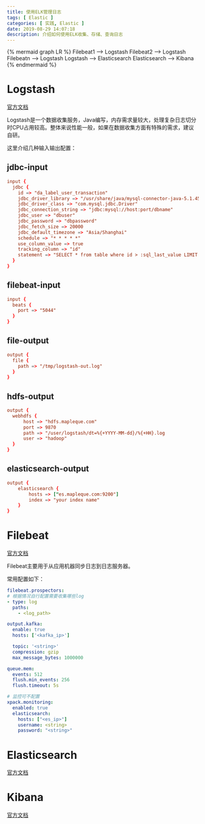 ```yaml
---
title: 使用ELK管理日志
tags: [ Elastic ]
categories: [ 实践, Elastic ]
date: 2019-08-29 14:07:18
description: 介绍如何使用ELK收集、存储、查询日志
---
```


{% mermaid graph LR %}
Filebeat1 --> Logstash
Filebeat2 --> Logstash
Filebeatn --> Logstash
Logstash --> Elasticsearch
Elasticsearch --> Kibana
{% endmermaid %}

Logstash
====

[官方文档](https://www.elastic.co/guide/en/logstash/current/index.html)

Logstash是一个数据收集服务，Java编写，内存需求量较大，处理复杂日志切分时CPU占用较高。整体来说性能一般，如果在数据收集方面有特殊的需求，建议自研。

这里介绍几种输入输出配置：

jdbc-input
----
```conf /etc/logstash/conf.d/jdbc-input.conf
input {
  jdbc {
    id => "da_label_user_transaction"
    jdbc_driver_library => "/usr/share/java/mysql-connector-java-5.1.45-bin.jar"
    jdbc_driver_class => "com.mysql.jdbc.Driver"
    jdbc_connection_string => "jdbc:mysql://host:port/dbname"
    jdbc_user => "dbuser"
    jdbc_password => "dbpassword"
    jdbc_fetch_size => 20000
    jdbc_default_timezone => "Asia/Shanghai"
    schedule => "* * * * *"
    use_column_value => true
    tracking_column => "id"
    statement => "SELECT * from table where id > :sql_last_value LIMIT 10000"
  }
}
```

filebeat-input
----

```conf /etc/logstash/conf.d/filebeat-input.conf
input {
  beats {
    port => "5044"
  }
}
```

file-output
----

```conf /etc/logstash/conf.d/log-file-output.conf
output {
  file {
    path => "/tmp/logstash-out.log"
  }
}
```

hdfs-output
----

```conf /etc/logstash/conf.d/hdfs-output.conf
output {
  webhdfs {
      host => "hdfs.mapleque.com"
      port => 9870
      path => "/user/logstash/dt=%{+YYYY-MM-dd}/%{+HH}.log
      user => "hadoop"
  }
}
```

elasticsearch-output
----

```conf /etc/logstash/conf.d/elasticsearch-output.conf
output {
    elasticsearch {
        hosts => ["es.mapleque.com:9200"]
        index => "your index name"
    }
}
```

Filebeat
====

[官方文档](https://www.elastic.co/guide/en/beats/filebeat/current/index.html)

Filebeat主要用于从应用机器同步日志到日志服务器。

常用配置如下：

```yaml /etc/filebeat/filebeat.yml
filebeat.prospectors:
# 根据情况自行配置需要收集哪些log
- type: log
  paths:
    - <log_path>

output.kafka:
  enable: true
  hosts: ['<kafka_ip>']

  topic: '<string>'
  compression: gzip
  max_message_bytes: 1000000

queue.mem:
  events: 512
  flush.min_events: 256
  flush.timeout: 5s

# 监控可不配置
xpack.monitoring:
  enabled: true
  elasticsearch:
    hosts: ["<es_ip>"]
    username: <string>
    password: "<string>"

```

Elasticsearch
====

[官方文档](https://www.elastic.co/guide/en/elasticsearch/reference/current/index.html)

Kibana
====

[官方文档](https://www.elastic.co/guide/en/kibana/current/index.html)

